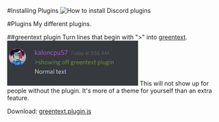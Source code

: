 #Installing Plugins
![How to install Discord plugins](http://i.imgur.com/lczPQxW.png)

#Plugins
My different plugins.

##greentext plugin
Turn lines that begin with ">" into [greentext](http://www.urbandictionary.com/define.php?term=greentext).
![Screenshot of greentext](/resources/greentext.png?raw=true)
This will not show up for people without the plugin. It's more of a theme for yourself than an extra feature.

Download: [greentext.plugin.js](greentext.plugin.js)
